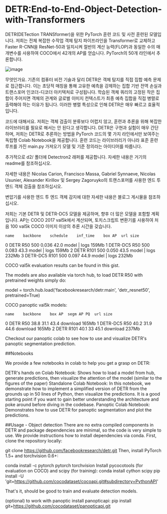 # DETR:End-to-End-Object-Detection-with-Transformers

DETR(DETection TRANSformer)을 위한 PyTorch 훈련 코드 및 사전 훈련된 모델입니다. 저희는 전체 복잡한 수작업 객체 탐지 파이프라인을 Transformer로 교체하고 Faster R-CNN을 ResNet-50과 일치시켜 절반의 계산 능력(FLOP)과 동일한 수의 매개변수를 사용하여 COCO에서 42개의 AP를 얻습니다. PyTorch의 50개 라인에서 추론합니다.

![image](https://github.com/hyeyun0302/DETR_End-to-End-Object-Detection-with-Transformers/assets/104217871/d0e32cc8-52f6-42a4-a13d-43e73d608e2b)


무엇인가요. 기존의 컴퓨터 비전 기술과 달리 DETR은 객체 탐지를 직접 집합 예측 문제로 접근합니다. 이는 초당적 매칭을 통해 고유한 예측을 강제하는 집합 기반 전역 손실과 트랜스포머 인코더-디코더 아키텍처로 구성됩니다. 학습된 객체 쿼리의 고정된 작은 집합이 주어지면 객체의 관계와 글로벌 이미지 컨텍스트가 최종 예측 집합을 직접 병렬로 출력해야 하는 이유가 됩니다. 이러한 병렬 특성으로 인해 DETR은 매우 빠르고 효율적입니다.

코드에 대해서요. 저희는 객체 검출이 분류보다 어렵지 않고, 훈련과 추론을 위해 복잡한 라이브러리를 필요로 해서는 안 된다고 생각합니다. DETR은 구현과 실험이 매우 간단하며, 저희는 DETR로 추론하는 방법을 PyTorch 코드의 몇 가지 라인에서만 보여주는 독립형 Colab Notebook을 제공합니다. 훈련 코드는 라이브러리가 아니라 표준 훈련 루프를 가진 main.py 가져오기 모델 및 기준 정의라는 아이디어를 따릅니다.

추가적으로 d2/ 폴더에 Detectron2 래퍼를 제공합니다. 자세한 내용은 거기의 readme를 참조하십시오.

자세한 내용은 Nicolas Carion, Francisco Massa, Gabriel Synnaeve, Nicolas Usunier, Alexander Kirillov 및 Sergey Zagoruyko의 트랜스포머를 사용한 엔드 투 엔드 객체 검출을 참조하십시오.

변압기를 사용한 엔드 투 엔드 객체 감지에 대한 자세한 내용은 블로그 게시물을 참조하십시오.


저희는 기본 DETR 및 DETR-DC5 모델을 제공하며, 향후 더 많은 모델을 포함할 계획입니다. AP는 COCO 2017 val5k에서 계산되며, 토치스크립트 변환기를 사용하여 처음 100 val5k COCO 이미지 이상의 추론 시간을 갖습니다.

	name	backbone	schedule	inf_time	box AP	url	size
0	DETR	R50	500	0.036	42.0	model | logs	159Mb
1	DETR-DC5	R50	500	0.083	43.3	model | logs	159Mb
2	DETR	R101	500	0.050	43.5	model | logs	232Mb
3	DETR-DC5	R101	500	0.097	44.9	model | logs	232Mb


COCO val5k evaluation results can be found in this gist.

The models are also available via torch hub, to load DETR R50 with pretrained weights simply do:

model = torch.hub.load('facebookresearch/detr:main', 'detr_resnet50', pretrained=True)

COCO panoptic val5k models:

	name	backbone	box AP	segm AP	PQ	url	size
0	DETR	R50	38.8	31.1	43.4	download	165Mb
1	DETR-DC5	R50	40.2	31.9	44.6	download	165Mb
2	DETR	R101	40.1	33	45.1	download	237Mb

Checkout our panoptic colab to see how to use and visualize DETR's panoptic segmentation prediction.

##Notebooks

We provide a few notebooks in colab to help you get a grasp on DETR:

DETR's hands on Colab Notebook: Shows how to load a model from hub, generate predictions, then visualize the attention of the model (similar to the figures of the paper)
Standalone Colab Notebook: In this notebook, we demonstrate how to implement a simplified version of DETR from the grounds up in 50 lines of Python, then visualize the predictions. It is a good starting point if you want to gain better understanding the architecture and poke around before diving in the codebase.
Panoptic Colab Notebook: Demonstrates how to use DETR for panoptic segmentation and plot the predictions.

##Usage - Object detection
There are no extra compiled components in DETR and package dependencies are minimal, so the code is very simple to use. We provide instructions how to install dependencies via conda. First, clone the repository locally:

git clone https://github.com/facebookresearch/detr.git
Then, install PyTorch 1.5+ and torchvision 0.6+:

conda install -c pytorch pytorch torchvision
Install pycocotools (for evaluation on COCO) and scipy (for training):
conda install cython scipy
pip install -U 'git+https://github.com/cocodataset/cocoapi.git#subdirectory=PythonAPI'

That's it, should be good to train and evaluate detection models.

(optional) to work with panoptic install panopticapi:
pip install git+https://github.com/cocodataset/panopticapi.git
